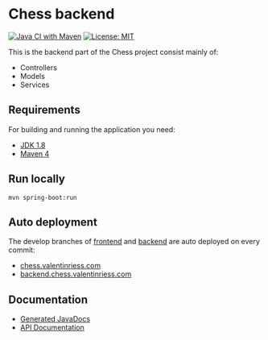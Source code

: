 # Chess backend
[![Java CI with Maven](https://github.com/ccd-course/chess_backend/actions/workflows/maven.yml/badge.svg)](https://github.com/ccd-course/chess_backend/actions/workflows/maven.yml)
[![License: MIT](https://img.shields.io/badge/License-MIT-yellow.svg)](https://opensource.org/licenses/MIT)


This is the backend part of the Chess project consist mainly of:
- Controllers
- Models
- Services

## Requirements

For building and running the application you need:

- [JDK 1.8](http://www.oracle.com/technetwork/java/javase/downloads/jdk8-downloads-2133151.html)
- [Maven 4](https://maven.apache.org)

## Run locally

```
mvn spring-boot:run
```

## Auto deployment
The develop branches of [frontend](https://github.com/ccd-course/frontend_app) and [backend](https://github.com/ccd-course/chess_backend) are auto deployed on every commit:
- [chess.valentinriess.com](https://chess.valentinriess.com)
- [backend.chess.valentinriess.com](https://backend.chess.valentinriess.com)

## Documentation
- [Generated JavaDocs](https://docs.backend.chess.valentinriess.com)
- [API Documentation](https://backend.chess.valentinriess.com/swagger-ui/index.html?configUrl=/v3/api-docs/swagger-config)
